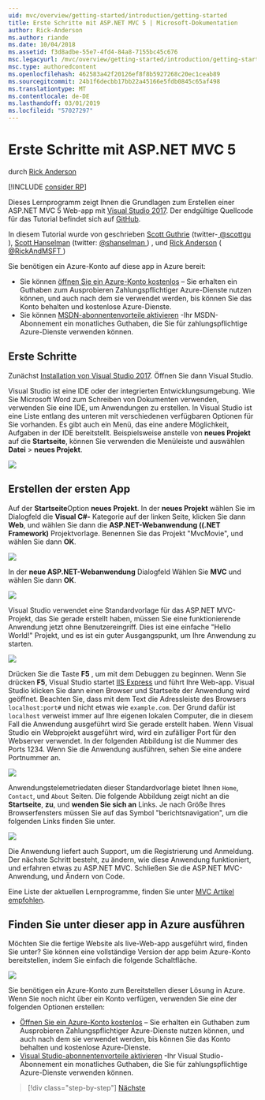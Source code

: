 ```yaml
---
uid: mvc/overview/getting-started/introduction/getting-started
title: Erste Schritte mit ASP.NET MVC 5 | Microsoft-Dokumentation
author: Rick-Anderson
ms.author: riande
ms.date: 10/04/2018
ms.assetid: f3d8adbe-55e7-4fd4-84a8-7155bc45c676
msc.legacyurl: /mvc/overview/getting-started/introduction/getting-started
msc.type: authoredcontent
ms.openlocfilehash: 462583a42f20126ef8f8b5927268c20ec1ceab89
ms.sourcegitcommit: 24b1f6decbb17bb22a45166e5fdb0845c65af498
ms.translationtype: MT
ms.contentlocale: de-DE
ms.lasthandoff: 03/01/2019
ms.locfileid: "57027297"
---
```

<a name="getting-started-with-aspnet-mvc-5"></a>Erste Schritte mit ASP.NET MVC 5
====================
durch [Rick Anderson]((https://twitter.com/RickAndMSFT))

[!INCLUDE [consider RP](../../../../includes/razor.md)]

Dieses Lernprogramm zeigt Ihnen die Grundlagen zum Erstellen einer ASP.NET MVC 5 Web-app mit [Visual Studio 2017](https://visualstudio.microsoft.com/downloads/?utm_medium=microsoft&utm_source=docs.microsoft.com&utm_campaign=button+cta&utm_content=download+vs2017). Der endgültige Quellcode für das Tutorial befindet sich auf [GitHub](https://github.com/aspnet/Docs/tree/master/aspnet/mvc/overview/getting-started/introduction/sample/MvcMovie/MvcMovie).

In diesem Tutorial wurde von geschrieben [Scott Guthrie](https://weblogs.asp.net/scottgu/) (twitter-[ @scottgu ](https://twitter.com/scottgu) ), [Scott Hanselman](http://www.hanselman.com/blog/) (twitter: [ @shanselman ](https://twitter.com/shanselman) ) , und [Rick Anderson](https://twitter.com/RickAndMSFT) ( [ @RickAndMSFT ](https://twitter.com/#!/RickAndMSFT) )

Sie benötigen ein Azure-Konto auf diese app in Azure bereit:

- Sie können [öffnen Sie ein Azure-Konto kostenlos](https://azure.microsoft.com/pricing/free-trial/?WT.mc_id=A443DD604) – Sie erhalten ein Guthaben zum Ausprobieren Zahlungspflichtiger Azure-Dienste nutzen können, und auch nach dem sie verwendet werden, bis können Sie das Konto behalten und kostenlose Azure-Dienste.
- Sie können [MSDN-abonnentenvorteile aktivieren](https://azure.microsoft.com/pricing/member-offers/msdn-benefits-details/?WT.mc_id=A443DD604) -Ihr MSDN-Abonnement ein monatliches Guthaben, die Sie für zahlungspflichtige Azure-Dienste verwenden können.

## <a name="get-started"></a>Erste Schritte

Zunächst [Installation von Visual Studio 2017](https://visualstudio.microsoft.com/downloads/?utm_medium=microsoft&utm_source=docs.microsoft.com&utm_campaign=button+cta&utm_content=download+vs2017). Öffnen Sie dann Visual Studio.

Visual Studio ist eine IDE oder der integrierten Entwicklungsumgebung. Wie Sie Microsoft Word zum Schreiben von Dokumenten verwenden, verwenden Sie eine IDE, um Anwendungen zu erstellen. In Visual Studio ist eine Liste entlang des unteren mit verschiedenen verfügbaren Optionen für Sie vorhanden. Es gibt auch ein Menü, das eine andere Möglichkeit, Aufgaben in der IDE bereitstellt. Beispielsweise anstelle von **neues Projekt** auf die **Startseite**, können Sie verwenden die Menüleiste und auswählen **Datei** > **neues Projekt**.

![](getting-started/_static/image1.png)

## <a name="create-your-first-app"></a>Erstellen der ersten App

Auf der **Startseite**Option **neues Projekt**. In der **neues Projekt** wählen Sie im Dialogfeld die **Visual C#-** Kategorie auf der linken Seite, klicken Sie dann **Web**, und wählen Sie dann die **ASP.NET-Webanwendung ((.NET Framework)**  Projektvorlage. Benennen Sie das Projekt "MvcMovie", und wählen Sie dann **OK**.

![](getting-started/_static/image2.png)

In der **neue ASP.NET-Webanwendung** Dialogfeld Wählen Sie **MVC** und wählen Sie dann **OK**.

![](getting-started/_static/image3.png)

Visual Studio verwendet eine Standardvorlage für das ASP.NET MVC-Projekt, das Sie gerade erstellt haben, müssen Sie eine funktionierende Anwendung jetzt ohne Benutzereingriff. Dies ist eine einfache "Hello World!" Projekt, und es ist ein guter Ausgangspunkt, um Ihre Anwendung zu starten.

![](getting-started/_static/image4.png)

Drücken Sie die Taste **F5** , um mit dem Debuggen zu beginnen. Wenn Sie drücken **F5**, Visual Studio startet [IIS Express](/iis/extensions/introduction-to-iis-express/iis-express-overview) und führt Ihre Web-app. Visual Studio klicken Sie dann einen Browser und Startseite der Anwendung wird geöffnet. Beachten Sie, dass mit dem Text die Adressleiste des Browsers `localhost:port#` und nicht etwas wie `example.com`. Der Grund dafür ist `localhost` verweist immer auf Ihre eigenen lokalen Computer, die in diesem Fall die Anwendung ausgeführt wird Sie gerade erstellt haben. Wenn Visual Studio ein Webprojekt ausgeführt wird, wird ein zufälliger Port für den Webserver verwendet. In der folgenden Abbildung ist die Nummer des Ports 1234. Wenn Sie die Anwendung ausführen, sehen Sie eine andere Portnummer an.

![](getting-started/_static/image5.png)

Anwendungstelemetriedaten dieser Standardvorlage bietet Ihnen `Home`, `Contact`, und `About` Seiten. Die folgende Abbildung zeigt nicht an die **Startseite**, **zu**, und **wenden Sie sich an** Links. Je nach Größe Ihres Browserfensters müssen Sie auf das Symbol "berichtsnavigation", um die folgenden Links finden Sie unter.

![](getting-started/_static/image6.png)

Die Anwendung liefert auch Support, um die Registrierung und Anmeldung. Der nächste Schritt besteht, zu ändern, wie diese Anwendung funktioniert, und erfahren etwas zu ASP.NET MVC. Schließen Sie die ASP.NET MVC-Anwendung, und Ändern von Code.

Eine Liste der aktuellen Lernprogramme, finden Sie unter [MVC Artikel empfohlen](../mvc-learning-sequence.md).

## <a name="see-this-app-running-on-azure"></a>Finden Sie unter dieser app in Azure ausführen

Möchten Sie die fertige Website als live-Web-app ausgeführt wird, finden Sie unter? Sie können eine vollständige Version der app beim Azure-Konto bereitstellen, indem Sie einfach die folgende Schaltfläche.

[![](https://azuredeploy.net/deploybutton.png)](https://azuredeploy.net/?repository=https://github.com/aspnet/Docs/tree/master/aspnet/mvc/overview/getting-started/introduction/sample/MvcMovie&amp;WT.mc_id=deploy_azure_aspnet)

Sie benötigen ein Azure-Konto zum Bereitstellen dieser Lösung in Azure. Wenn Sie noch nicht über ein Konto verfügen, verwenden Sie eine der folgenden Optionen erstellen:

- [Öffnen Sie ein Azure-Konto kostenlos](https://azure.microsoft.com/pricing/free-trial/?WT.mc_id=A443DD604) – Sie erhalten ein Guthaben zum Ausprobieren Zahlungspflichtiger Azure-Dienste nutzen können, und auch nach dem sie verwendet werden, bis können Sie das Konto behalten und kostenlose Azure-Dienste.
- [Visual Studio-abonnentenvorteile aktivieren](https://azure.microsoft.com/pricing/member-offers/credit-for-visual-studio-subscribers) -Ihr Visual Studio-Abonnement ein monatliches Guthaben, die Sie für zahlungspflichtige Azure-Dienste verwenden können.

> [!div class="step-by-step"]
> [Nächste](adding-a-controller.md)
